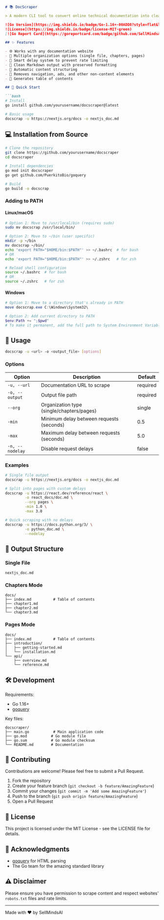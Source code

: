 ```markdown
# 📚 DocScraper

> A modern CLI tool to convert online technical documentation into clean, organized Markdown files.

![Go Version](https://img.shields.io/badge/Go-1.16+-00ADD8?style=flat&logo=go)
![License](https://img.shields.io/badge/license-MIT-green)
[![Go Report Card](https://goreportcard.com/badge/github.com/SellMindsAI/docscraper)](https://goreportcard.com/report/github.com/yourusername/docscraper)

## ✨ Features

- 🌐 Works with any documentation website
- 📑 Multiple organization options (single file, chapters, pages)
- 🚀 Smart delay system to prevent rate limiting
- 🎨 Clean Markdown output with preserved formatting
- 📁 Automatic content structuring
- 🧹 Removes navigation, ads, and other non-content elements
- 📝 Generates table of contents

## 🚀 Quick Start

```bash
# Install
go install github.com/yourusername/docscraper@latest

# Basic usage
docscrap -u https://nextjs.org/docs -o nextjs_doc.md
```

## 💻 Installation from Source

```bash
# Clone the repository
git clone https://github.com/yourusername/docscraper
cd docscraper

# Install dependencies
go mod init docscraper
go get github.com/PuerkitoBio/goquery

# Build
go build -o docscrap
```

### Adding to PATH

#### Linux/macOS
```bash
# Option 1: Move to /usr/local/bin (requires sudo)
sudo mv docscrap /usr/local/bin/

# Option 2: Move to ~/bin (user specific)
mkdir -p ~/bin
mv docscrap ~/bin/
echo 'export PATH="$HOME/bin:$PATH"' >> ~/.bashrc  # for bash
# OR
echo 'export PATH="$HOME/bin:$PATH"' >> ~/.zshrc   # for zsh

# Reload shell configuration
source ~/.bashrc  # for bash
# OR
source ~/.zshrc   # for zsh
```

#### Windows
```powershell
# Option 1: Move to a directory that's already in PATH
move docscrap.exe C:\Windows\System32\

# Option 2: Add current directory to PATH
$env:Path += ";$pwd"
# To make it permanent, add the full path to System Environment Variables
```

## 📖 Usage

```bash
docscrap -u <url> -o <output_file> [options]
```

### Options

| Option | Description | Default |
|--------|-------------|---------|
| `-u, --url` | Documentation URL to scrape | required |
| `-o, --output` | Output file path | required |
| `--org` | Organization type (single/chapters/pages) | single |
| `-min` | Minimum delay between requests (seconds) | 0.5 |
| `-max` | Maximum delay between requests (seconds) | 5.0 |
| `-n, --nodelay` | Disable request delays | false |

### Examples

```bash
# Single file output
docscrap -u https://nextjs.org/docs -o nextjs_doc.md

# Split into pages with custom delays
docscrap -u https://react.dev/reference/react \
         -o react_docs/doc.md \
         --org pages \
         -min 1.0 \
         -max 3.0

# Quick scraping with no delays
docscrap -u https://docs.python.org/3/ \
         -o python_doc.md \
         --nodelay
```

## 📁 Output Structure

### Single File
```
nextjs_doc.md
```

### Chapters Mode
```
docs/
├── index.md          # Table of contents
├── chapter1.md
├── chapter2.md
└── chapter3.md
```

### Pages Mode
```
docs/
├── index.md          # Table of contents
├── introduction/
│   ├── getting-started.md
│   └── installation.md
└── api/
    ├── overview.md
    └── reference.md
```

## 🛠️ Development

Requirements:
- Go 1.16+
- [goquery](https://github.com/PuerkitoBio/goquery)

Key files:
```
docscraper/
├── main.go           # Main application code
├── go.mod           # Go module file
├── go.sum           # Go module checksum
└── README.md        # Documentation
```

## 🤝 Contributing

Contributions are welcome! Please feel free to submit a Pull Request.

1. Fork the repository
2. Create your feature branch (`git checkout -b feature/AmazingFeature`)
3. Commit your changes (`git commit -m 'Add some AmazingFeature'`)
4. Push to the branch (`git push origin feature/AmazingFeature`)
5. Open a Pull Request

## 📄 License

This project is licensed under the MIT License - see the LICENSE file for details.

## 🙏 Acknowledgments

- [goquery](https://github.com/PuerkitoBio/goquery) for HTML parsing
- The Go team for the amazing standard library

## ⚠️ Disclaimer

Please ensure you have permission to scrape content and respect websites' `robots.txt` files and rate limits.

---

Made with ❤️ by SellMindsAI
```
